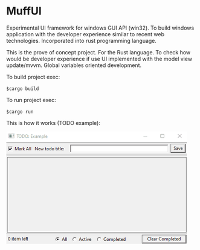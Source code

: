# MuffUI
Experimental UI framework for windows GUI API (win32). To build windows application with the developer experience similar to recent web technologies. Incorporated into rust programming language.

This is the prove of concept project. For the Rust language. To check how would be developer experience if use UI implemented with the model view update/mvvm. Global variables oriented development.

To build project exec:
```
$cargo build
```

To run project exec:
```
$cargo run
```

This is how it works (TODO example):

![ToDO example](/media/how-it-works.gif?raw=true "ToDO example on MuffUI")
